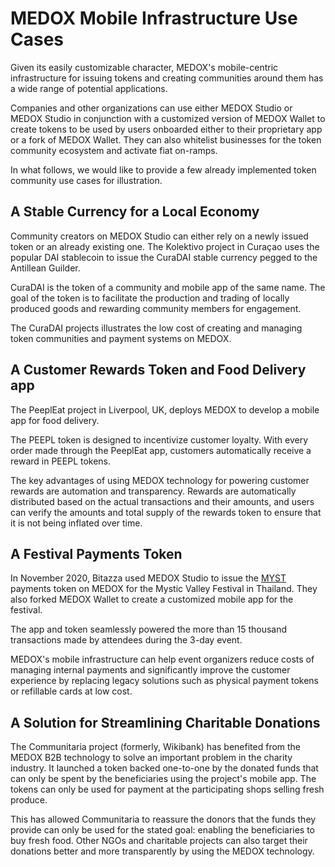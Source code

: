# MEDOX Mobile Infrastructure Use Cases

Given its easily customizable character, MEDOX's mobile-centric infrastructure for issuing tokens and creating communities around them has a wide range of potential applications.

Companies and other organizations can use either MEDOX Studio or MEDOX Studio in conjunction with a customized version of MEDOX Wallet to create tokens to be used by users onboarded either to their proprietary app or a fork of MEDOX Wallet. They can also whitelist businesses for the token community ecosystem and activate fiat on-ramps.  

In what follows, we would like to provide a few already implemented token community use cases for illustration.

## A Stable Currency for a Local Economy

Community creators on MEDOX Studio can either rely on a newly issued token or an already existing one. The Kolektivo project in Curaçao uses the popular DAI stablecoin to issue the CuraDAI stable currency pegged to the Antillean Guilder.

CuraDAI is the token of a community and mobile app of the same name. The goal of the token is to facilitate the production and trading of locally produced goods and rewarding community members for engagement.

The CuraDAI projects illustrates the low cost of creating and managing token communities and payment systems on MEDOX.   

## A Customer Rewards Token and Food Delivery app

The PeeplEat project in Liverpool, UK, deploys MEDOX to develop a mobile app for food delivery. 

The PEEPL token is designed to incentivize customer loyalty. With every order made through the PeeplEat app, customers automatically receive a reward in PEEPL tokens. 

The key advantages of using MEDOX technology for powering customer rewards are automation and transparency. Rewards are automatically distributed based on the actual transactions and their amounts, and users can verify the amounts and total supply of the rewards token to ensure that it is not being inflated over time.  

## A Festival Payments Token

In November 2020, Bitazza used MEDOX Studio to issue the [MYST](https://mdcscan.com/address/0x510FAD1AD23064Ae881B129314EFdD9FDa6d4782/transactions) payments token on MEDOX for the Mystic Valley Festival in Thailand. They also forked MEDOX Wallet to create a customized mobile app for the festival. 

The app and token seamlessly powered the more than 15 thousand transactions made by attendees during the 3-day event. 

MEDOX's mobile infrastructure can help event organizers reduce costs of managing internal payments and significantly improve the customer experience by replacing legacy solutions such as physical payment tokens or refillable cards at low cost.

## A Solution for Streamlining Charitable Donations

The Communitaria project \(formerly, Wikibank\) has benefited from the MEDOX B2B technology to solve an important problem in the charity industry. It launched a token backed one-to-one by the donated funds that can only be spent by the beneficiaries using the project's mobile app. The tokens can only be used for payment at the participating shops selling fresh produce.

This has allowed Communitaria to reassure the donors that the funds they provide can only be used for the stated goal: enabling the beneficiaries to buy fresh food. Other NGOs and charitable projects can also target their donations better and more transparently by using the MEDOX technology.  


